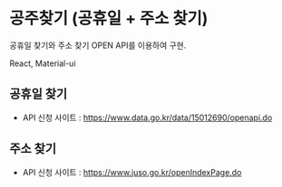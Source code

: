 # 공주찾기 (공휴일 + 주소 찾기)
공휴일 찾기와 주소 찾기 OPEN API를 이용하여 구현.

React, Material-ui

## 공휴일 찾기
- API 신청 사이트 : https://www.data.go.kr/data/15012690/openapi.do

## 주소 찾기 
- API 신청 사이트 : https://www.juso.go.kr/openIndexPage.do

